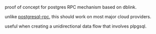 proof of concept for postgres RPC mechanism based on dblink.

unlike [postgresql-rpc](https://github.com/simon-engledew/postgresql-rpc), this should work on most major cloud providers.

useful when creating a unidirectional data flow that involves plpgsql.
